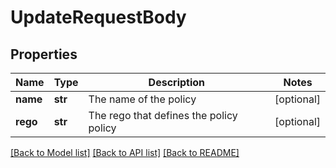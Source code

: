 # UpdateRequestBody

## Properties
Name | Type | Description | Notes
------------ | ------------- | ------------- | -------------
**name** | **str** | The name of the policy | [optional] 
**rego** | **str** | The rego that defines the policy policy | [optional] 

[[Back to Model list]](../README.md#documentation-for-models) [[Back to API list]](../README.md#documentation-for-api-endpoints) [[Back to README]](../README.md)

